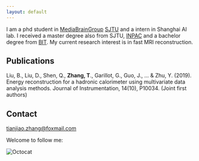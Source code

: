 ```yaml
---
layout: default
---
```

I am a phd student in [MediaBrainGroup](https://mediabrain.sjtu.edu.cn/) [SJTU](https://www.sjtu.edu.cn/) and a intern in Shanghai AI lab. I received a master degree also from SJTU, [INPAC](https://inpac.sjtu.edu.cn/) and a bachelor degree from [BIT](https://bit.edu.cn/).
My current research interest is in fast MRI reconstruction.

## Publications
Liu, B., Liu, D., Shen, Q., **Zhang, T**., Garillot, G., Guo, J., ... & Zhu, Y. (2019). Energy reconstruction for a hadronic calorimeter using multivariate data analysis methods. Journal of Instrumentation, 14(10), P10034. (Joint first authors)

## Contact
tianjiao.zhang@foxmail.com

Welcome to follow me:

![Octocat](https://notes.sjtu.edu.cn/uploads/upload_7034714302c621b65c8370b9b80aec4b.png)

